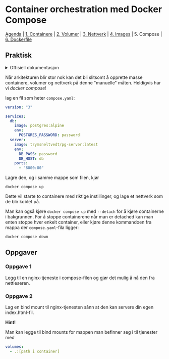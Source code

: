 # Container orchestration med Docker Compose

[Agenda](/README.md) | [1. Containere](/containers/README.md) | [2. Volumer](/volumes/README.md) | [3. Nettverk](/networks/README.md) | [4. Images](/images/README.md) | 5. Compose | [6. Dockerfile](/dockerfiles/README.md)

## Praktisk

<details>
  <summary>Offisiell dokumentasjon</summary>

  - [docker compose](https://docs.docker.com/compose/reference/)
</details>

Når arkitekturen blir stor nok kan det bli slitsomt å opprette masse containere, volumer og nettverk på denne "manuelle" måten. Heldigvis har vi _docker compose_!

lag en fil som heter `compose.yaml`:
```yaml
version: "3"

services:
  db:
    image: postgres:alpine
    env:
      POSTGRES_PASSWORD: password
  server:
    image: trymsneltvedt/pg-server:latest
    env:
      DB_PASS: password
      DB_HOST: db
    ports:
      - "8000:80"
```

Lagre den, og i samme mappe som filen, kjør
```
docker compose up
```

Dette vil starte to containere med riktige instillinger, og lage et nettverk som de blir koblet på.

Man kan også kjøre `docker compose up` med `--detach` for å kjøre containerne i bakgrunnen. For å stoppe containerene når man er detached kan man enten stoppe hver enkelt container, eller kjøre denne kommandoen fra mappa der `compose.yaml`-fila ligger:

```
docker compose down
```

## Oppgaver

### Oppgave 1

Legg til en nginx-tjeneste i compose-filen og gjør det mulig å nå den fra nettleseren.

### Oppgave 2

Lag en bind mount til nginx-tjenesten sånn at den kan servere din egen index.html-fil.

**Hint!**

Man kan legge til bind mounts for mappen man befinner seg i til tjenester med
```yaml
volumes:
  - .:[path i container]
```
